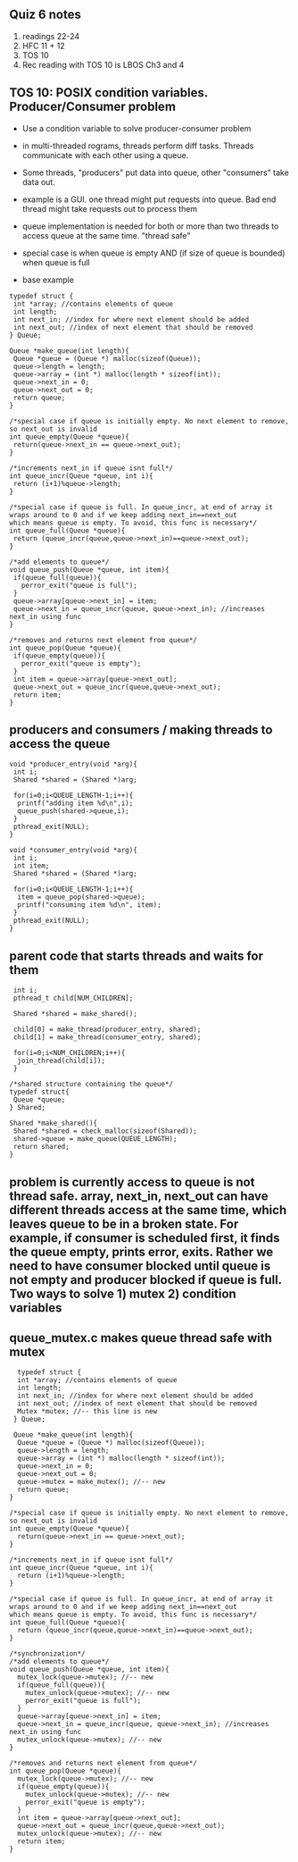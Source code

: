 ## Quiz 6 notes
1) readings 22-24
2) HFC 11 + 12
3) TOS 10 
4) Rec reading with TOS 10 is LBOS Ch3 and 4

## TOS 10: POSIX condition variables. Producer/Consumer problem

 * Use a condition variable to solve producer-consumer problem
 * in multi-threaded rograms, threads perform diff tasks. Threads communicate with each other using a queue. 
 * Some threads, "producers" put data into queue, other "consumers" take data out. 
 * example is a GUI. one thread might put requests into queue. Bad end thread might take requests out to process them
 * queue implementation is needed for both or more than two threads to access queue at the same time. "thread safe"
 * special case is when queue is empty AND (if size of queue is bounded) when queue is full
 
 * base example
 
 ```
 typedef struct {
  int *array; //contains elements of queue
  int length; 
  int next_in; //index for where next element should be added
  int next_out; //index of next element that should be removed
 } Queue; 
 
 Queue *make_queue(int length){
  Queue *queue = (Queue *) malloc(sizeof(Queue));
  queue->length = length;
  queue->array = (int *) malloc(length * sizeof(int));
  queue->next_in = 0;
  queue->next_out = 0;
  return queue;
}

/*special case if queue is initially empty. No next element to remove, so next_out is invalid
int queue_empty(Queue *queue){
  return(queue->next_in == queue->next_out);
}  

/*increments next_in if queue isnt full*/
int queue_incr(Queue *queue, int i){
  return (i+1)%queue->length;
}

/*special case if queue is full. In queue_incr, at end of array it wraps around to 0 and if we keep adding next_in==next_out 
which means queue is empty. To avoid, this func is necessary*/
int queue_full(Queue *queue){
  return (queue_incr(queue,queue->next_in)==queue->next_out);
}

/*add elements to queue*/
void queue_push(Queue *queue, int item){
  if(queue_full(queue)){
    perror_exit("queue is full");
  }
  queue->array[queue->next_in] = item;
  queue->next_in = queue_incr(queue, queue->next_in); //increases next_in using func
}  

/*removes and returns next element from queue*/
int queue_pop(Queue *queue){
  if(queue_empty(queue)){
    perror_exit("queue is empty");
  }
  int item = queue->array[queue->next_out];
  queue->next_out = queue_incr(queue,queue->next_out);
  return item;
}  
```
 ## producers and consumers / making threads to access the queue
```
void *producer_entry(void *arg){
 int i;
 Shared *shared = (Shared *)arg;
 
 for(i=0;i<QUEUE_LENGTH-1;i++){
  printf("adding item %d\n",i);
  queue_push(shared->queue,i);
 }
 pthread_exit(NULL);
} 

void *consumer_entry(void *arg){
 int i;
 int item;
 Shared *shared = (Shared *)arg;
 
 for(i=0;i<QUEUE_LENGTH-1;i++){
  item = queue_pop(shared->queue);
  printf("consuming item %d\n", item);
 }
 pthread_exit(NULL);
}
```
 ## parent code that starts threads and waits for them
 
```
 int i;
 pthread_t child[NUM_CHILDREN];

 Shared *shared = make_shared();
 
 child[0] = make_thread(producer_entry, shared);
 child[1] = make_thread(consumer_entry, shared);

 for(i=0;i<NUM_CHILDREN;i++){
  join_thread(child[i]);
 }

/*shared structure containing the queue*/
typedef struct{
 Queue *queue;
} Shared; 
 
Shared *make_shared(){
 Shared *shared = check_malloc(sizeof(Shared));
 shared->queue = make_queue(QUEUE_LENGTH);
 return shared;
}
```

## problem is currently access to queue is not thread safe. array, next_in, next_out can have different threads access at the same time, which leaves queue to be in a broken state. For example, if consumer is scheduled first, it finds the queue empty, prints error, exits. Rather we need to have consumer blocked until queue is not empty and producer blocked if queue is full. Two ways to solve 1) mutex 2) condition variables
## queue_mutex.c makes queue thread safe with mutex

```
  typedef struct {
  int *array; //contains elements of queue
  int length; 
  int next_in; //index for where next element should be added
  int next_out; //index of next element that should be removed
  Mutex *mutex; //-- this line is new
 } Queue; 
 
 Queue *make_queue(int length){
  Queue *queue = (Queue *) malloc(sizeof(Queue));
  queue->length = length;
  queue->array = (int *) malloc(length * sizeof(int));
  queue->next_in = 0;
  queue->next_out = 0;
  queue->mutex = make_mutex(); //-- new
  return queue;
}

/*special case if queue is initially empty. No next element to remove, so next_out is invalid
int queue_empty(Queue *queue){
  return(queue->next_in == queue->next_out);
}  

/*increments next_in if queue isnt full*/
int queue_incr(Queue *queue, int i){
  return (i+1)%queue->length;
}

/*special case if queue is full. In queue_incr, at end of array it wraps around to 0 and if we keep adding next_in==next_out 
which means queue is empty. To avoid, this func is necessary*/
int queue_full(Queue *queue){
  return (queue_incr(queue,queue->next_in)==queue->next_out);
}

/*synchronization*/
/*add elements to queue*/
void queue_push(Queue *queue, int item){
  mutex_lock(queue->mutex); //-- new
  if(queue_full(queue)){
    mutex_unlock(queue->mutex); //-- new
    perror_exit("queue is full");
  }
  queue->array[queue->next_in] = item;
  queue->next_in = queue_incr(queue, queue->next_in); //increases next_in using func
  mutex_unlock(queue->mutex); //-- new
}  

/*removes and returns next element from queue*/
int queue_pop(Queue *queue){
  mutex_lock(queue->mutex); //-- new
  if(queue_empty(queue)){
    mutex_unlock(queue->mutex); //-- new
    perror_exit("queue is empty");
  }
  int item = queue->array[queue->next_out];
  queue->next_out = queue_incr(queue,queue->next_out);
  mutex_unlock(queue->mutex); //-- new
  return item;
}  
```


